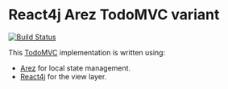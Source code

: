 # React4j Arez TodoMVC variant

[![Build Status](https://secure.travis-ci.org/react4j/react4j-todomvc.png?branch=arez)](http://travis-ci.org/react4j/react4j-todomvc)

This [TodoMVC](http://todomvc.com/) implementation is written using:

* [Arez](https://arez.github.io) for local state management.
* [React4j](https://react4j.github.io) for the view layer.
